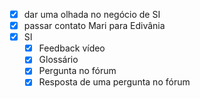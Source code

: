 - [x] dar uma olhada no negócio de SI
- [x] passar contato Mari para Edivânia
- [x] SI
	- [x] Feedback vídeo
	- [x] Glossário
	- [x] Pergunta no fórum
	- [x] Resposta de uma pergunta no fórum